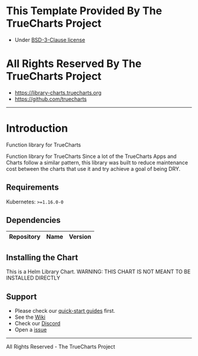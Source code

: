 # This Template Provided By The TrueCharts Project

* Under [BSD-3-Clause license](https://github.com/truecharts/library-charts/blob/main/LICENSE)

# All Rights Reserved By The TrueCharts Project

- https://library-charts.truecharts.org
- https://github.com/truecharts

---

# Introduction

Function library for TrueCharts

Function library for TrueCharts
Since a lot of the TrueCharts Apps and Charts follow a similar pattern, this library was built to reduce maintenance cost between the charts that use it and try achieve a goal of being DRY.

## Requirements

Kubernetes: `>=1.16.0-0`

## Dependencies

| Repository | Name | Version |
|------------|------|---------|

## Installing the Chart

This is a Helm Library Chart.
WARNING: THIS CHART IS NOT MEANT TO BE INSTALLED DIRECTLY

## Support

- Please check our [quick-start guides](https://truecharts.org/manual/Quick-Start%20Guides/01-Adding-TrueCharts/) first.
- See the [Wiki](https://truecharts.org)
- Check our [Discord](https://discord.gg/tVsPTHWTtr)
- Open a [issue](https://github.com/truecharts/apps/issues/new/choose)
---
All Rights Reserved - The TrueCharts Project
